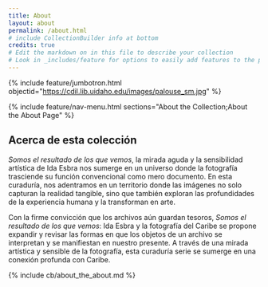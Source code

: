 ```yaml
---
title: About
layout: about
permalink: /about.html
# include CollectionBuilder info at bottom
credits: true
# Edit the markdown on in this file to describe your collection
# Look in _includes/feature for options to easily add features to the page
---
```


{% include feature/jumbotron.html objectid="https://cdil.lib.uidaho.edu/images/palouse_sm.jpg" %}

{% include feature/nav-menu.html sections="About the Collection;About the About Page" %}

## Acerca de esta colección

*Somos el resultado de los que vemos*, la mirada aguda y la sensibilidad artística de Ida Esbra nos sumerge en un universo donde la fotografía trasciende su función convencional como mero documento. En esta curaduría, nos adentramos en un territorio donde las imágenes no solo capturan la realidad tangible, sino que también exploran las profundidades de la experiencia humana y la transforman en arte.

Con la firme convicción que los archivos aún guardan tesoros, *Somos el resultado de los que vemos*: Ida Esbra y la fotografía del Caribe se propone expandir y revisar las formas en que los objetos de un archivo se interpretan y se manifiestan en nuestro presente. A través de una mirada artística y sensible de la fotografía, esta curaduría serie se sumerge en una conexión profunda con Caribe. 
 


<!-- IMPORTANT!!! DELETE this comment and the include below when you are finished editing this page for your collection. The include below introduces about page features. They will show up on your collection's about page until you delete it.  -->
{% include cb/about_the_about.md %} 
